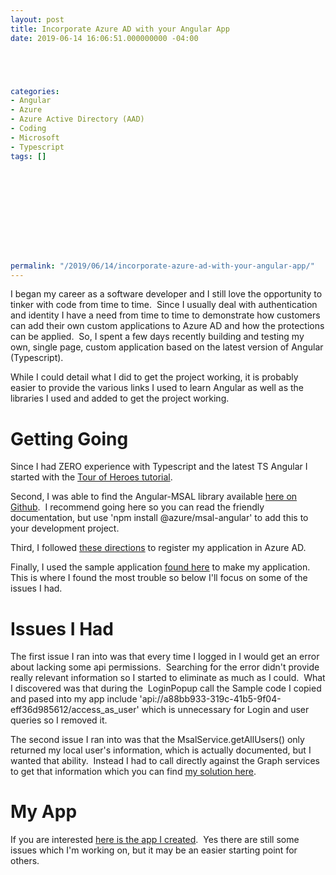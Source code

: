 ```yaml
---
layout: post
title: Incorporate Azure AD with your Angular App
date: 2019-06-14 16:06:51.000000000 -04:00





categories:
- Angular
- Azure
- Azure Active Directory (AAD)
- Coding
- Microsoft
- Typescript
tags: []



  
  

  
  
  
  
  
permalink: "/2019/06/14/incorporate-azure-ad-with-your-angular-app/"
---
```

I began my career as a software developer and I still love the opportunity to tinker with code from time to time.&nbsp; Since I usually deal with authentication and identity I have a need from time to time to demonstrate how customers can add their own custom applications to Azure AD and how the protections can be applied.&nbsp; So, I spent a few days recently building and testing my own, single page, custom application based on the latest version of Angular (Typescript).

While I could detail what I did to get the project working, it is probably easier to provide the various links I used to learn Angular as well as the libraries I used and added to get the project working.

# Getting Going

Since I had ZERO experience with Typescript and the latest TS Angular I started with the [Tour of Heroes tutorial](https://angular.io/tutorial).

Second, I was able to find the Angular-MSAL library available [here on Github](https://github.com/AzureAD/microsoft-authentication-library-for-js/tree/dev/lib/msal-angular).&nbsp; I recommend going here so you can read the friendly documentation, but use 'npm install @azure/msal-angular' to add this to your development project.

Third, I followed [these directions](https://docs.microsoft.com/en-us/azure/active-directory/develop/tutorial-v2-javascript-spa#register-your-application) to register my application in Azure AD.

Finally, I used the sample application [found here](https://github.com/AzureAD/microsoft-authentication-library-for-js/tree/dev/lib/msal-angular/samples/MSALAngularDemoApp) to make my application.&nbsp; This is where I found the most trouble so below I'll focus on some of the issues I had.

# Issues I Had

The first issue I ran into was that every time I logged in I would get an error about lacking some api permissions.&nbsp; Searching for the error didn't provide really relevant information so I started to eliminate as much as I could.&nbsp; What I discovered was that during the&nbsp; LoginPopup call the Sample code I copied and pased into my app include 'api://a88bb933-319c-41b5-9f04-eff36d985612/access\_as\_user' which is unnecessary for Login and user queries so I removed it.

The second issue I ran into was that the MsalService.getAllUsers() only returned my local user's information, which is actually documented, but I wanted that ability.&nbsp; Instead I had to call directly against the Graph services to get that information which you can find [my solution here](https://github.com/dmcwee/msaldemo/blob/master/src/app/userlist/userlist.service.ts).

# My App

If you are interested [here is the app I created](https://github.com/dmcwee/msaldemo).&nbsp; Yes there are still some issues which I'm working on, but it may be an easier starting point for others.

&nbsp;

